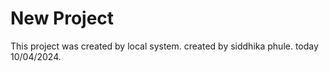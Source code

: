 # New Project
This project was created by local system. 
created by siddhika phule. 
today 10/04/2024.